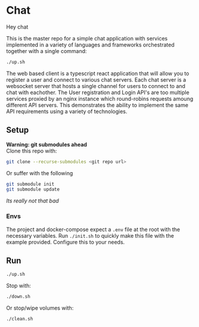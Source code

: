 # Chat
Hey chat  

This is the master repo for a simple chat application with services implemented in a variety of languages and frameworks orchestrated together with a single command:
```sh
./up.sh
```
The web based client is a typescript react application that will allow you to register a user and connect to various chat servers.  Each chat server is a websocket server that hosts a single channel for users to connect to and chat with eachother.
The User registration and Login API's are too multiple services proxied by an nginx instance which round-robins requests amoung different API servers.  This demonstrates the ability to implement the same API requirements using a variety of technologies.

## Setup
**Warning: git submodules ahead**  
Clone this repo with:
```sh
git clone --recurse-submodules <git repo url>
```
Or suffer with the following
```sh
git submodule init
git submodule update
```
_Its really not that bad_

### Envs
The project and docker-compose expect a `.env` file at the root with the necessary variables.
Run `./init.sh` to quickly make this file with the example provided.
Configure this to your needs.

## Run
```sh
./up.sh
```
Stop with:
```sh
./down.sh
```
Or stop/wipe volumes with:
```sh
./clean.sh
```

